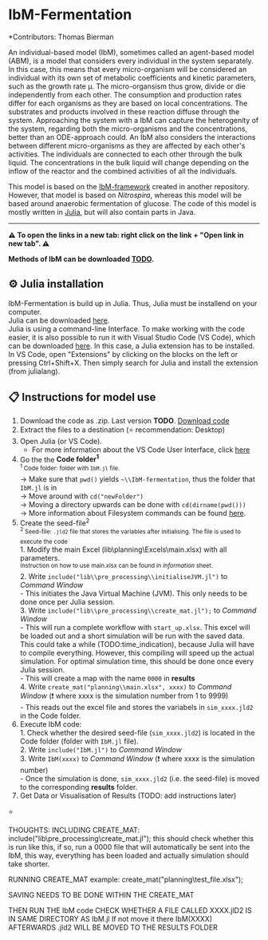 # IbM-Fermentation

*Contributors: Thomas Bierman

An individual-based model (IbM), sometimes called an agent-based model (ABM), is a model that considers every individual in the system separately.
In this case, this means that every micro-organism will be considered an individual with its own set of metabolic coefficients and kinetic parameters, such as the growth rate µ. The micro-organsism thus grow, divide or die independently from each other. The consumption and production rates differ for each organisms as they are based on local concentrations. The substrates and products involved in these reaction diffuse through the system. Approaching the system with a IbM can capture the heterogenity of the system, regarding both the micro-organisms and the concentrations, better than an ODE-approach could. An IbM also considers the interactions between different micro-organisms as they are affected by each other's activities.
The individuals are connected to each other through the bulk liquid. The concentrations in the bulk liquid will change depending on the inflow of the reactor and the combined activities of all the individuals.

This model is based on the [IbM-framework](https://github.com/Computational-Platform-IbM/IbM) created in another repository. However, that model is based on _Nitrospira_, whereas this model will be based around
anaerobic fermentation of glucose. The code of this model is mostly written in [Julia](https://julialang.org/), but will also contain parts in Java.
_______________________________

**:warning: To open the links in a new tab: right click on the link + "Open link in new tab". :warning:**

**Methods of IbM can be downloaded [TODO]().**

## :gear: Julia installation
IbM-Fermentation is build up in Julia. Thus, Julia must be installend on your computer.
<br> Julia can be downloaded [here](https://julialang.org/downloads/).
<br> Julia is using a command-line Interface. To make working with the code easier, it is also possible to run it with Visual Studio Code (VS Code), which can be downloaded [here](https://code.visualstudio.com/Download). In this case, a Julia extension has to be installed. In VS Code, open "Extensions" by clicking on the blocks on the left or pressing Ctrl+Shift+X. Then simply search for Julia and install the extension (from julialang).

## :clipboard: Instructions for model use
1. Download the code as .zip. Last version **TODO**. [Download code]()
2. Extract the files to a destination (:star: recommendation: Desktop)
3. Open Julia (or VS Code).
    - For more information about the VS Code User Interface, click [here](https://code.visualstudio.com/docs/getstarted/userinterface)
4. Go the the **Code folder<sup>1</sup>**
    <br><sup><sup>1</sup> Code folder: folder with `IbM.jl` file. </sup>
    <br>→ Make sure that `pwd()` yields `~\\IbM-fermentation`, thus the folder that `IbM.jl` is in
    <br>→ Move around with `cd("newFolder")`
    <br>→ Moving a directory upwards can be done with `cd(dirname(pwd()))`
    <br>→ More information about Filesystem commands can be found [here](https://docs.julialang.org/en/v1/base/file/).
5. Create the seed-file<sup>2</sup>
    <br><sup><sup>2</sup> Seed-file: `.jld2` file that stores the variables after initialising. The file is used to execute the code </sup>
    <br>1. Modify the main Excel (lib\planning\Excels\main.xlsx) with all parameters.
        <br><sup>Instruction on how to use main.xlsx can be found in *Information* sheet.</sup>
    <br>2. Write `include("lib\\pre_processing\\initialiseJVM.jl")` to *Command Window*
        <br>- This initiates the Java Virtual Machine (JVM). This only needs to be done once per Julia session.
    <br>3. Write `include("lib\\pre_processing\\create_mat.jl");` to *Command Window*
        <br>- This will run a complete workflow with `start_up.xlsx`. This excel will be loaded out and a short simulation will be run with the saved data. This could take a while (TODO:time_indication), because Julia will have to compile everything. However, this compiling will speed up the actual simulation. For optimal simulation time, this should be done once every Julia session.
        <br>- This will create a map with the name `0000` in **results**
    <br>4. Write `create_mat("planning\\main.xlsx", xxxx)` to *Command Window* (:exclamation: where xxxx is the simulation number from 1 to 9999)
        <br>- This reads out the excel file and stores the variabels in `sim_xxxx.jld2` in the Code folder.
6. Execute IbM code:
    <br>1. Check whether the desired seed-file (`sim_xxxx.jld2`) is located in the Code folder (folder with `IbM.jl` file). 
    <br>2. Write `include("IbM.jl")` to *Command Window*
    <br>3. Write  `IbM(xxxx)` to *Command Window* (:exclamation: where xxxx is the simulation number)
        <br>- Once the simulation is done, `sim_xxxx.jld2` (i.e. the seed-file) is moved to the corresponding **results** folder.
7. Get Data or Visualisation of Results (TODO: add instructions later)

:star:


THOUGHTS:
INCLUDING CREATE_MAT:
include("lib\\pre_processing\\create_mat.jl");
this should check whether this is run like this, if so, run a 0000 file that will automatically be sent into the IbM, this way, everything has been loaded and actually simulation should take shorter.

RUNNING CREATE_MAT example:
create_mat("planning\\test_file.xlsx");

SAVING NEEDS TO BE DONE WITHIN THE CREATE_MAT


THEN RUN THE IbM code 
CHECK WHETHER A FILE CALLED XXXX.jlD2 IS IN SAME DIRECTORY AS IbM.jl
    If not move it there
IbM(XXXX)
AFTERWARDS .jld2 WILL BE MOVED TO THE RESULTS FOLDER